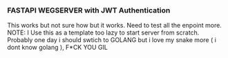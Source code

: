 ### FASTAPI WEGSERVER with JWT Authentication 

This works but not sure how but it works.
Need to test all the enpoint more.
NOTE: I Use this as a template too lazy to start server from scratch.
Probably one day i should swtich to GOLANG but i love my snake more ( i dont know golang ),
F*CK YOU GIL 